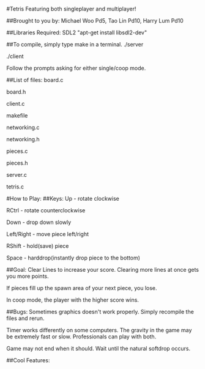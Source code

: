 #Tetris
Featuring both singleplayer and multiplayer!

##Brought to you by:
Michael Woo Pd5, Tao Lin Pd10, Harry Lum Pd10

##Libraries Required:
SDL2
"apt-get install libsdl2-dev"

##To compile, simply type make in a terminal.
./server

./client

Follow the prompts asking for either single/coop mode.

##List of files:
board.c

board.h

client.c

makefile

networking.c

networking.h

pieces.c

pieces.h

server.c

tetris.c

#How to Play:
##Keys:
Up - rotate clockwise

RCtrl - rotate counterclockwise

Down - drop down slowly

Left/Right - move piece left/right

RShift - hold(save) piece

Space - harddrop(instantly drop piece to the bottom)

##Goal: 
Clear Lines to increase your score. Clearing more lines at once gets you more points.

If pieces fill up the spawn area of your next piece, you lose.

In coop mode, the player with the higher score wins.

##Bugs:
Sometimes graphics doesn't work properly. Simply recompile the files and rerun.

Timer works differently on some computers. The gravity in the game may be extremely fast or slow. Professionals can play with both.

Game may not end when it should. Wait until the natural softdrop occurs.

##Cool Features:
